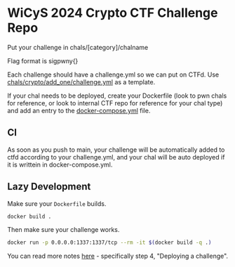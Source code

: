 # WiCyS 2024 Crypto CTF Challenge Repo

Put your challenge in chals/[category]/chalname

Flag format is sigpwny{}

Each challenge should have a challenge.yml so we can put on CTFd. Use [chals/crypto/add_one/challenge.yml](chals/crypto/add_one/challenge.yml) as a template.

If your chal needs to be deployed, create your Dockerfile (look to pwn chals for reference, or look to internal CTF repo for reference for your chal type) and add an entry to the [docker-compose.yml](docker-compose.yml) file.

## CI

As soon as you push to main, your challenge will be automatically added to ctfd according to your challenge.yml, and your chal will be auto deployed if it is writtein in docker-compose.yml.


## Lazy Development

Make sure your `Dockerfile` builds.

```bash
docker build .
```

Then make sure your challenge works.

```bash
docker run -p 0.0.0.0:1337:1337/tcp --rm -it $(docker build -q .)
```

You can read more notes [here](https://github.com/sigpwny/sigpwny-challenge-store#making-a-challenge-guide) - specifically step 4, "Deploying a challenge". 

